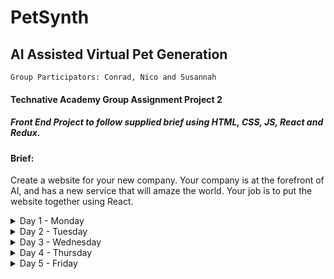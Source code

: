 # PetSynth

## AI Assisted Virtual Pet Generation

`Group Participators: Conrad, Nico and Susannah`

#### Technative Academy Group Assignment Project 2

##### Front End Project to follow supplied brief using HTML, CSS, JS, React and Redux.

#### Brief:

Create a website for your new company.
Your company is at the forefront of AI, and has a new service that will amaze the world.
Your job is to put the website together using React.

<details>
<summary>Day 1 - Monday</summary>

-   Created group **Slack** channel
-   Set up a project **Trello** workspace.
-   Brainstormed and came up with business concept: **PetSynth**, _AI assisted virtual pet generation_.
-   Created group project repository here on GitHub.
-   Set up a `prettier.rc` file in project root directory.
-   Utilized an existing _Vite_ app and re-purposed by amending Router, Routes, file structure and associated _Nav_ components in readiness for new development.
-   Created some core _Redux_ code including `initialState` and _Async Thunk_ set up. We came to the decision it was a good idea to get this in fairly early, even though tricky if it requires amendment later.
-   [Deployed to Netlify](https://petsynth.netlify.app/)
-   Added some initial global css styles, primarily `border-box`, `font` and `color` variables

A little communication took place in **Slack**, mostly as a place to share the odd code snippet or image, otherwise we spent most of the day co-coding via **Google Meet** video conference, taking it in turns to write code under the "assistive direction" of the other team members

</details>

<details>
<summary>Day 2 - Tuesday</summary>

-   Added content to Header, styled the Nav a little and integrated into the header.
-   Created Footer and introduced style.
-   Decided to take larger components to get some content up and working faster: Conrad took _Home_, Nico took _About_ and Susannah did some work on both _Ask_ and _Store_.
-   Encountered a few challenges today in different approaches to working methods and processes, so have been needing to increase awareness of getting used to each other and compromising.

</details>

<details>
<summary>Day 3 - Wednesday</summary>
</details>

<details>
<summary>Day 4 - Thursday</summary>
</details>

<details>
<summary>Day 5 - Friday</summary>
</details>
